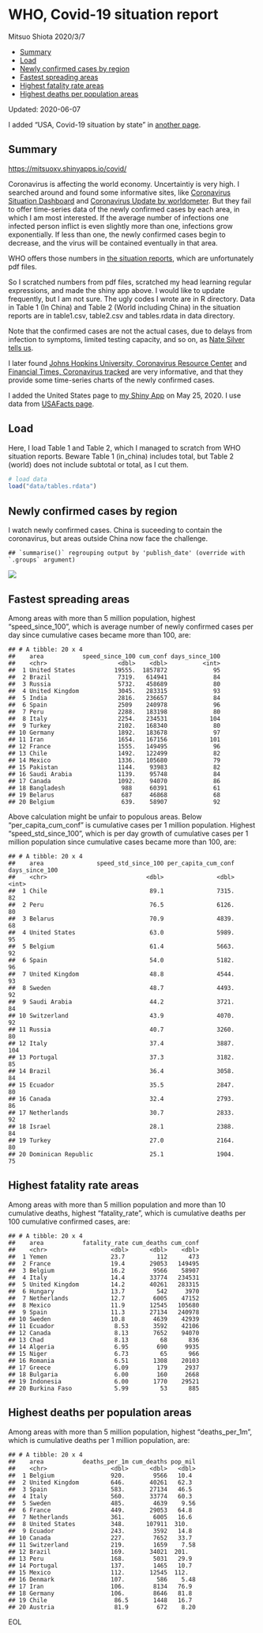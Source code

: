 WHO, Covid-19 situation report
================
Mitsuo Shiota
2020/3/7

  - [Summary](#summary)
  - [Load](#load)
  - [Newly confirmed cases by region](#newly-confirmed-cases-by-region)
  - [Fastest spreading areas](#fastest-spreading-areas)
  - [Highest fatality rate areas](#highest-fatality-rate-areas)
  - [Highest deaths per population
    areas](#highest-deaths-per-population-areas)

Updated: 2020-06-07

I added “USA, Covid-19 situation by state” in [another page](USA.md).

## Summary

<https://mitsuoxv.shinyapps.io/covid/>

Coronavirus is affecting the world economy. Uncertaintiy is very high. I
searched around and found some informative sites, like [Coronavirus
Situation
Dashboard](https://who.maps.arcgis.com/apps/opsdashboard/index.html#/c88e37cfc43b4ed3baf977d77e4a0667)
and [Coronavirus Update by
worldometer](https://www.worldometers.info/coronavirus/). But they fail
to offer time-series data of the newly confirmed cases by each area, in
which I am most interested. If the average number of infections one
infected person inflict is even slightly more than one, infections grow
exponentially. If less than one, the newly confirmed cases begin to
decrease, and the virus will be contained eventually in that area.

WHO offers those numbers in [the situation
reports](https://www.who.int/emergencies/diseases/novel-coronavirus-2019/situation-reports/),
which are unfortunately pdf files.

So I scratched numbers from pdf files, scratched my head learning
regular expressions, and made the shiny app above. I would like to
update frequently, but I am not sure. The ugly codes I wrote are in R
directory. Data in Table 1 (In China) and Table 2 (World including
China) in the situation reports are in table1.csv, table2.csv and
tables.rdata in data directory.

Note that the confirmed cases are not the actual cases, due to delays
from infection to symptoms, limited testing capacity, and so on, as
[Nate Silver tells
us](https://fivethirtyeight.com/features/coronavirus-case-counts-are-meaningless/).

I later found [Johns Hopkins University, Coronavirus Resource
Center](https://coronavirus.jhu.edu/) and [Financial Times, Coronavirus
tracked](https://www.ft.com/content/a26fbf7e-48f8-11ea-aeb3-955839e06441)
are very informative, and that they provide some time-series charts of
the newly confirmed cases.

I added the United States page to [my Shiny
App](https://mitsuoxv.shinyapps.io/covid/) on May 25, 2020. I use data
from [USAFacts
page](https://usafacts.org/visualizations/coronavirus-covid-19-spread-map/).

## Load

Here, I load Table 1 and Table 2, which I managed to scratch from WHO
situation reports. Beware Table 1 (in\_china) includes total, but Table
2 (world) does not include subtotal or total, as I cut them.

``` r
# load data
load("data/tables.rdata")
```

## Newly confirmed cases by region

I watch newly confirmed cases. China is suceeding to contain the
coronavirus, but areas outside China now face the challenge.

    ## `summarise()` regrouping output by 'publish_date' (override with `.groups` argument)

![](README_files/figure-gfm/chart-1.png)<!-- -->

## Fastest spreading areas

Among areas with more than 5 million population, highest
“speed\_since\_100”, which is average number of newly confirmed cases
per day since cumulative cases became more than 100, are:

    ## # A tibble: 20 x 4
    ##    area           speed_since_100 cum_conf days_since_100
    ##    <chr>                    <dbl>    <dbl>          <int>
    ##  1 United States           19555.  1857872             95
    ##  2 Brazil                   7319.   614941             84
    ##  3 Russia                   5732.   458689             80
    ##  4 United Kingdom           3045.   283315             93
    ##  5 India                    2816.   236657             84
    ##  6 Spain                    2509    240978             96
    ##  7 Peru                     2288.   183198             80
    ##  8 Italy                    2254.   234531            104
    ##  9 Turkey                   2102.   168340             80
    ## 10 Germany                  1892.   183678             97
    ## 11 Iran                     1654.   167156            101
    ## 12 France                   1555.   149495             96
    ## 13 Chile                    1492.   122499             82
    ## 14 Mexico                   1336.   105680             79
    ## 15 Pakistan                 1144.    93983             82
    ## 16 Saudi Arabia             1139.    95748             84
    ## 17 Canada                   1092.    94070             86
    ## 18 Bangladesh                988     60391             61
    ## 19 Belarus                   687     46868             68
    ## 20 Belgium                   639.    58907             92

Above calculation might be unfair to populous areas. Below
“per\_capita\_cum\_conf” is cumulative cases per 1 million population.
Highest “speed\_std\_since\_100”, which is per day growth of cumulative
cases per 1 million population since cumulative cases became more than
100, are:

    ## # A tibble: 20 x 4
    ##    area               speed_std_since_100 per_capita_cum_conf days_since_100
    ##    <chr>                            <dbl>               <dbl>          <int>
    ##  1 Chile                             89.1               7315.             82
    ##  2 Peru                              76.5               6126.             80
    ##  3 Belarus                           70.9               4839.             68
    ##  4 United States                     63.0               5989.             95
    ##  5 Belgium                           61.4               5663.             92
    ##  6 Spain                             54.0               5182.             96
    ##  7 United Kingdom                    48.8               4544.             93
    ##  8 Sweden                            48.7               4493.             92
    ##  9 Saudi Arabia                      44.2               3721.             84
    ## 10 Switzerland                       43.9               4070.             92
    ## 11 Russia                            40.7               3260.             80
    ## 12 Italy                             37.4               3887.            104
    ## 13 Portugal                          37.3               3182.             85
    ## 14 Brazil                            36.4               3058.             84
    ## 15 Ecuador                           35.5               2847.             80
    ## 16 Canada                            32.4               2793.             86
    ## 17 Netherlands                       30.7               2833.             92
    ## 18 Israel                            28.1               2388.             84
    ## 19 Turkey                            27.0               2164.             80
    ## 20 Dominican Republic                25.1               1904.             75

## Highest fatality rate areas

Among areas with more than 5 million population and more than 10
cumulative deaths, highest “fatality\_rate”, which is cumulative deaths
per 100 cumulative confirmed cases, are:

    ## # A tibble: 20 x 4
    ##    area           fatality_rate cum_deaths cum_conf
    ##    <chr>                  <dbl>      <dbl>    <dbl>
    ##  1 Yemen                  23.7         112      473
    ##  2 France                 19.4       29053   149495
    ##  3 Belgium                16.2        9566    58907
    ##  4 Italy                  14.4       33774   234531
    ##  5 United Kingdom         14.2       40261   283315
    ##  6 Hungary                13.7         542     3970
    ##  7 Netherlands            12.7        6005    47152
    ##  8 Mexico                 11.9       12545   105680
    ##  9 Spain                  11.3       27134   240978
    ## 10 Sweden                 10.8        4639    42939
    ## 11 Ecuador                 8.53       3592    42106
    ## 12 Canada                  8.13       7652    94070
    ## 13 Chad                    8.13         68      836
    ## 14 Algeria                 6.95        690     9935
    ## 15 Niger                   6.73         65      966
    ## 16 Romania                 6.51       1308    20103
    ## 17 Greece                  6.09        179     2937
    ## 18 Bulgaria                6.00        160     2668
    ## 19 Indonesia               6.00       1770    29521
    ## 20 Burkina Faso            5.99         53      885

## Highest deaths per population areas

Among areas with more than 5 million population, highest
“deaths\_per\_1m”, which is cumulative deaths per 1 million
population, are:

    ## # A tibble: 20 x 4
    ##    area           deaths_per_1m cum_deaths pop_mil
    ##    <chr>                  <dbl>      <dbl>   <dbl>
    ##  1 Belgium                920.        9566   10.4 
    ##  2 United Kingdom         646.       40261   62.3 
    ##  3 Spain                  583.       27134   46.5 
    ##  4 Italy                  560.       33774   60.3 
    ##  5 Sweden                 485.        4639    9.56
    ##  6 France                 449.       29053   64.8 
    ##  7 Netherlands            361.        6005   16.6 
    ##  8 United States          348.      107911  310.  
    ##  9 Ecuador                243.        3592   14.8 
    ## 10 Canada                 227.        7652   33.7 
    ## 11 Switzerland            219.        1659    7.58
    ## 12 Brazil                 169.       34021  201.  
    ## 13 Peru                   168.        5031   29.9 
    ## 14 Portugal               137.        1465   10.7 
    ## 15 Mexico                 112.       12545  112.  
    ## 16 Denmark                107.         586    5.48
    ## 17 Iran                   106.        8134   76.9 
    ## 18 Germany                106.        8646   81.8 
    ## 19 Chile                   86.5       1448   16.7 
    ## 20 Austria                 81.9        672    8.20

EOL
